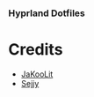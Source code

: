 ### Hyprland Dotfiles

# Credits
- [JaKooLit](https://github.com/JaKooLit)
- [Sejjy](https://github.com/sejjy)
